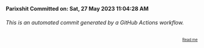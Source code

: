 **Parixshit Committed on: Sat, 27 May 2023 11:04:28 AM** <!-- 76e1c725-5352-4fdc-ae08-fa8e738b8986 -->

###### This is an automated commit generated by a GitHub Actions workflow.

<div align="right"><sub><sup><a href="https://github.com/Parixshit/AutoCommit.git">Read me</a></sup></sub></div>
